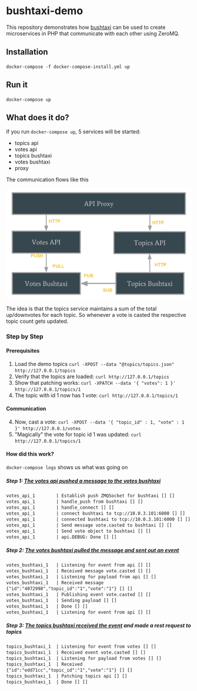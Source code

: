 # bushtaxi-demo
This repository demonstrates how [bushtaxi](https://github.com/moee/bushtaxi) can be used to create microservices in PHP that communicate with each other using ZeroMQ.

## Installation

`docker-compose -f docker-compose-install.yml up`

## Run it

`docker-compose up`

## What does it do?

If you run `docker-compose up`, 5 services will be started:

* topics api 
* votes api
* topics bushtaxi
* votes bushtaxi
* proxy

The communication flows like this

![Bushtaxi Demo Communcation Flow](images/bushtaxi_demo_communication.png)

The idea is that the topics service maintains a sum of the total up/downvotes for each topic. So whenever a vote is casted the respective topic count gets updated.

### Step by Step

#### Prerequisites

1. Load the demo topics `curl -XPOST --data "@topics/topics.json" http://127.0.0.1/topics`
2. Verify that the topics are loaded: `curl http://127.0.0.1/topics`
3. Show that patching works: `curl -XPATCH --data '{ "votes": 1 }' http://127.0.0.1/topics/1`
4. The topic with id 1 now has 1 vote: `curl http://127.0.0.1/topics/1`

#### Communication

4. Now, cast a vote: `curl -XPOST --data '{ "topic_id" : 1, "vote" : 1 }' http://127.0.0.1/votes`
5. "Magically" the vote for topic id 1 was updated: `curl http://127.0.0.1/topics/1`

#### How did this work?

`docker-compose logs` shows us what was going on

##### Step 1: [The votes api pushed a message to the votes bushtaxi](./votes/api/src/BushtaxiDao.php)
```
votes_api_1        | Establish push ZMQSocket for bushtaxi [] []
votes_api_1        | handle_push from bushtaxi [] []
votes_api_1        | handle_connect [] []
votes_api_1        | connect bushtaxi to tcp://10.0.3.101:6000 [] []
votes_api_1        | connected bushtaxi to tcp://10.0.3.101:6000 [] []
votes_api_1        | Send message vote.casted to bushtaxi [] []
votes_api_1        | Send vote object to bushtaxi [] []
votes_api_1        | api.DEBUG: Done [] []
```
##### Step 2: [The votes bushtaxi pulled the message and sent out an event](./votes/bushtaxi/src/run.php)
```
votes_bushtaxi_1   | Listening for event from api [] []
votes_bushtaxi_1   | Received message vote.casted [] []
votes_bushtaxi_1   | Listening for payload from api [] []
votes_bushtaxi_1   | Received message {"id":"4072998","topic_id":"1","vote":"1"} [] []
votes_bushtaxi_1   | Publishing event vote.casted [] []
votes_bushtaxi_1   | Sending payload [] []
votes_bushtaxi_1   | Done [] []
votes_bushtaxi_1   | Listening for event from api [] []
```

##### Step 3: [The topics bushtaxi received the event](./src/topics/bushtaxi/run.php) and made a rest request to topics

```
topics_bushtaxi_1  | Listening for event from votes [] []
topics_bushtaxi_1  | Received event vote.casted [] []
topics_bushtaxi_1  | Listening for payload from votes [] []
topics_bushtaxi_1  | Received {"id":"edd71cc","topic_id":"1","vote":"1"} [] []
topics_bushtaxi_1  | Patching topics api [] []
topics_bushtaxi_1  | Done [] []
```
